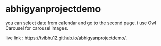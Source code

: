 # abhigyanprojectdemo
 you can select date from calendar and go to the second page. i use Owl Carousel for carousel images.
 
 
 live link :   https://tvibhu12.github.io/abhigyanprojectdemo/.
